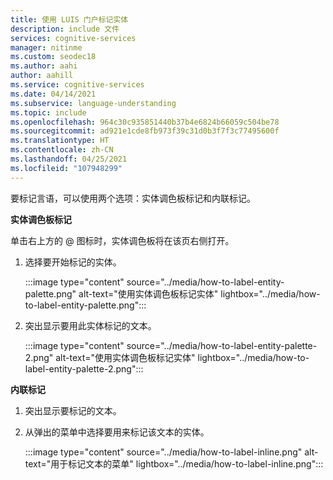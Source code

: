 ```yaml
---
title: 使用 LUIS 门户标记实体
description: include 文件
services: cognitive-services
manager: nitinme
ms.custom: seodec18
ms.author: aahi
author: aahill
ms.service: cognitive-services
ms.date: 04/14/2021
ms.subservice: language-understanding
ms.topic: include
ms.openlocfilehash: 964c30c935851440b37b4e6824b66059c504be78
ms.sourcegitcommit: ad921e1cde8fb973f39c31d0b3f7f3c77495600f
ms.translationtype: HT
ms.contentlocale: zh-CN
ms.lasthandoff: 04/25/2021
ms.locfileid: "107948299"
---
```

要标记言语，可以使用两个选项：实体调色板标记和内联标记。 

**实体调色板标记**

单击右上方的 @ 图标时，实体调色板将在该页右侧打开。

1. 选择要开始标记的实体。

    :::image type="content" source="../media/how-to-label-entity-palette.png" alt-text="使用实体调色板标记实体" lightbox="../media/how-to-label-entity-palette.png":::

1. 突出显示要用此实体标记的文本。
    
    :::image type="content" source="../media/how-to-label-entity-palette-2.png" alt-text="使用实体调色板标记实体" lightbox="../media/how-to-label-entity-palette-2.png":::

**内联标记**

1. 突出显示要标记的文本。
2. 从弹出的菜单中选择要用来标记该文本的实体。

    :::image type="content" source="../media/how-to-label-inline.png" alt-text="用于标记文本的菜单" lightbox="../media/how-to-label-inline.png":::

